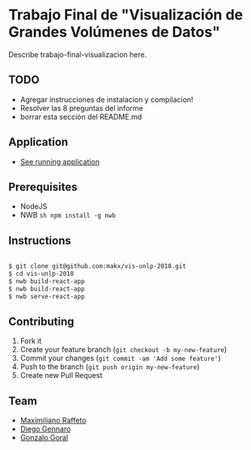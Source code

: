 # Trabajo Final de "Visualización de Grandes Volúmenes de Datos"

Describe trabajo-final-visualizacion here.

## TODO
* Agregar instrucciones de instalacion y compilacion!
* Resolver las 8 preguntas del informe
* borrar esta sección del README.md

## Application

+ [See running application](https://makx.github.io/vis-unlp-2018/index.html)


## Prerequisites
 + NodeJS
 + NWB ```sh npm install -g nwb  ```


## Instructions

 ```sh

 $ git clone git@github.com:makx/vis-unlp-2018.git
 $ cd vis-unlp-2018
 $ nwb build-react-app
 $ nwb build-react-app
 $ nwb serve-react-app

 ```

## Contributing

1. Fork it
2. Create your feature branch (`git checkout -b my-new-feature`)
3. Commit your changes (`git commit -am 'Add some feature'`)
4. Push to the branch (`git push origin my-new-feature`)
5. Create new Pull Request


## Team
+ [Maximiliano Raffeto ](https://github.com/makx/)
+ [Diego Gennaro](https://github.com/crashncrow/)
+ [Gonzalo Goral](https://github.com/ggoral/)
